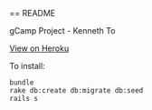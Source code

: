 == README

gCamp Project - Kenneth To

[View on Heroku](https://sheltered-meadow-5689.herokuapp.com/)

To install:
```
bundle
rake db:create db:migrate db:seed
rails s
```

